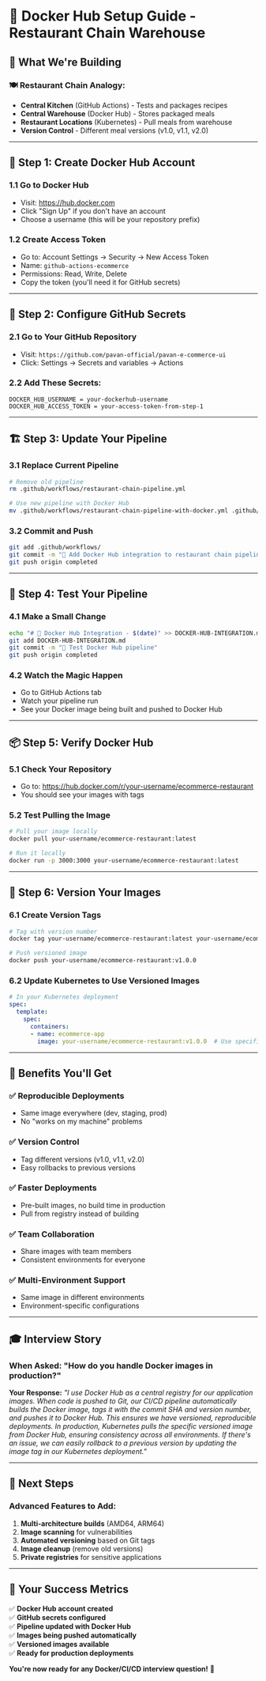 # 🐳 **Docker Hub Setup Guide - Restaurant Chain Warehouse**

## 🎯 **What We're Building**

### **🍽️ Restaurant Chain Analogy:**
- **Central Kitchen** (GitHub Actions) - Tests and packages recipes
- **Central Warehouse** (Docker Hub) - Stores packaged meals
- **Restaurant Locations** (Kubernetes) - Pull meals from warehouse
- **Version Control** - Different meal versions (v1.0, v1.1, v2.0)

---

## 🚀 **Step 1: Create Docker Hub Account**

### **1.1 Go to Docker Hub**
- Visit: https://hub.docker.com
- Click "Sign Up" if you don't have an account
- Choose a username (this will be your repository prefix)

### **1.2 Create Access Token**
- Go to: Account Settings → Security → New Access Token
- Name: `github-actions-ecommerce`
- Permissions: Read, Write, Delete
- Copy the token (you'll need it for GitHub secrets)

---

## 🔐 **Step 2: Configure GitHub Secrets**

### **2.1 Go to Your GitHub Repository**
- Visit: `https://github.com/pavan-official/pavan-e-commerce-ui`
- Click: Settings → Secrets and variables → Actions

### **2.2 Add These Secrets:**
```
DOCKER_HUB_USERNAME = your-dockerhub-username
DOCKER_HUB_ACCESS_TOKEN = your-access-token-from-step-1
```

---

## 🏗️ **Step 3: Update Your Pipeline**

### **3.1 Replace Current Pipeline**
```bash
# Remove old pipeline
rm .github/workflows/restaurant-chain-pipeline.yml

# Use new pipeline with Docker Hub
mv .github/workflows/restaurant-chain-pipeline-with-docker.yml .github/workflows/restaurant-chain-pipeline.yml
```

### **3.2 Commit and Push**
```bash
git add .github/workflows/
git commit -m "🐳 Add Docker Hub integration to restaurant chain pipeline"
git push origin completed
```

---

## 🎯 **Step 4: Test Your Pipeline**

### **4.1 Make a Small Change**
```bash
echo "# 🐳 Docker Hub Integration - $(date)" >> DOCKER-HUB-INTEGRATION.md
git add DOCKER-HUB-INTEGRATION.md
git commit -m "🐳 Test Docker Hub pipeline"
git push origin completed
```

### **4.2 Watch the Magic Happen**
- Go to GitHub Actions tab
- Watch your pipeline run
- See your Docker image being built and pushed to Docker Hub

---

## 📦 **Step 5: Verify Docker Hub**

### **5.1 Check Your Repository**
- Go to: https://hub.docker.com/r/your-username/ecommerce-restaurant
- You should see your images with tags

### **5.2 Test Pulling the Image**
```bash
# Pull your image locally
docker pull your-username/ecommerce-restaurant:latest

# Run it locally
docker run -p 3000:3000 your-username/ecommerce-restaurant:latest
```

---

## 🎪 **Step 6: Version Your Images**

### **6.1 Create Version Tags**
```bash
# Tag with version number
docker tag your-username/ecommerce-restaurant:latest your-username/ecommerce-restaurant:v1.0.0

# Push versioned image
docker push your-username/ecommerce-restaurant:v1.0.0
```

### **6.2 Update Kubernetes to Use Versioned Images**
```yaml
# In your Kubernetes deployment
spec:
  template:
    spec:
      containers:
      - name: ecommerce-app
        image: your-username/ecommerce-restaurant:v1.0.0  # Use specific version
```

---

## 🎯 **Benefits You'll Get**

### **✅ Reproducible Deployments**
- Same image everywhere (dev, staging, prod)
- No "works on my machine" problems

### **✅ Version Control**
- Tag different versions (v1.0, v1.1, v2.0)
- Easy rollbacks to previous versions

### **✅ Faster Deployments**
- Pre-built images, no build time in production
- Pull from registry instead of building

### **✅ Team Collaboration**
- Share images with team members
- Consistent environments for everyone

### **✅ Multi-Environment Support**
- Same image in different environments
- Environment-specific configurations

---

## 🎓 **Interview Story**

### **When Asked: "How do you handle Docker images in production?"**

**Your Response:**
*"I use Docker Hub as a central registry for our application images. When code is pushed to Git, our CI/CD pipeline automatically builds the Docker image, tags it with the commit SHA and version number, and pushes it to Docker Hub. This ensures we have versioned, reproducible deployments. In production, Kubernetes pulls the specific versioned image from Docker Hub, ensuring consistency across all environments. If there's an issue, we can easily rollback to a previous version by updating the image tag in our Kubernetes deployment."*

---

## 🚀 **Next Steps**

### **Advanced Features to Add:**
1. **Multi-architecture builds** (AMD64, ARM64)
2. **Image scanning** for vulnerabilities
3. **Automated versioning** based on Git tags
4. **Image cleanup** (remove old versions)
5. **Private registries** for sensitive applications

---

## 🎯 **Your Success Metrics**

✅ **Docker Hub account created**  
✅ **GitHub secrets configured**  
✅ **Pipeline updated with Docker Hub**  
✅ **Images being pushed automatically**  
✅ **Versioned images available**  
✅ **Ready for production deployments**  

**You're now ready for any Docker/CI/CD interview question!** 🎉
